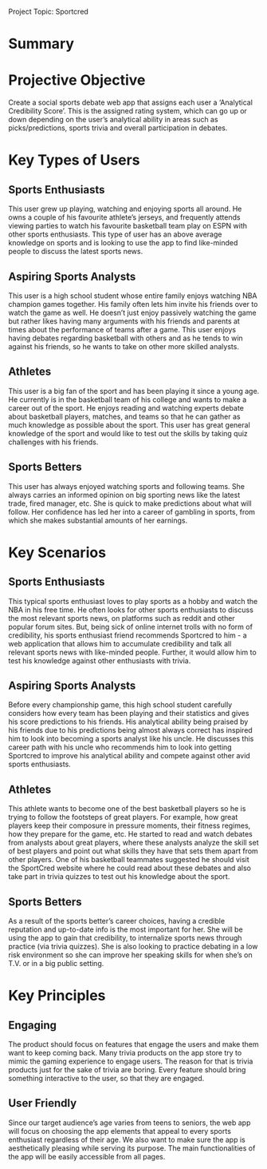 Project Topic: Sportcred
# Summary

# Projective Objective
Create a social sports debate web app that assigns each user a ‘Analytical Credibility Score’. This is the assigned rating system, which can go up or down depending on the user’s analytical ability in areas such as picks/predictions, sports trivia and overall participation in debates.
 
# Key Types of Users

## Sports Enthusiasts
This user grew up playing, watching and enjoying sports all around. He owns a couple of his favourite athlete’s jerseys, and frequently attends viewing parties to watch his favourite basketball team play on ESPN with other sports enthusiasts. This type of user has an above average knowledge on sports and is looking to use the app to find like-minded people to discuss the latest sports news.

## Aspiring Sports Analysts
This user is a high school student whose entire family enjoys watching NBA champion games together. His family often lets him invite his friends over to watch the game as well. He doesn’t just enjoy passively watching the game but rather likes having many arguments with his friends and parents at times about the performance of teams after a game. This user enjoys having debates regarding basketball with others and as he tends to win against his friends, so he wants to take on other more skilled analysts. 

## Athletes
This user is a big fan of the sport and has been playing it since a young age. He currently is in the basketball team of his college and wants to make a career out of the sport. He enjoys reading and watching experts debate about basketball players, matches, and teams so that he can gather as much knowledge as possible about the sport. This user has great general knowledge of the sport and would like to test out the skills by taking quiz challenges with his friends.

## Sports Betters
This user has always enjoyed watching sports and following teams. She always carries an informed opinion on big sporting news like the latest trade, fired manager, etc. She is quick to make predictions about what will follow. Her confidence has led her into a career of gambling in sports, from which she makes substantial amounts of her earnings. 


# Key Scenarios

## Sports Enthusiasts
This typical sports enthusiast loves to play sports as a hobby and watch the NBA in his free time. He often looks for other sports enthusiasts to discuss the most relevant sports news, on platforms such as reddit and other popular forum sites. But, being sick of online internet trolls with no form of credibility, his sports enthusiast friend recommends Sportcred to him - a web application that allows him to accumulate credibility and talk all relevant sports news with like-minded people. Further, it would allow him to test his knowledge against other enthusiasts with trivia.


## Aspiring Sports Analysts
Before every championship game, this high school student carefully considers how every team has been playing and their statistics and gives his score predictions to his friends. His analytical ability being praised by his friends due to his predictions being almost always correct has inspired him to look into becoming a sports analyst like his uncle. He discusses this career path with his uncle who recommends him to look into getting Sportcred to improve his analytical ability and compete against other avid sports enthusiasts. 

## Athletes
This athlete wants to become one of the best basketball players so he is trying to follow the footsteps of great players. For example, how great players keep their composure in pressure moments, their fitness regimes, how they prepare for the game, etc. He started to read and watch debates from analysts about great players, where these analysts analyze the skill set of best players and point out what skills they have that sets them apart from other players. One of his basketball teammates suggested he should visit the SportCred website where he could read about these debates and also take part in trivia quizzes to test out his knowledge about the sport.

## Sports Betters
As a result of the sports better’s career choices, having a credible reputation and up-to-date info is the most important for her. She will be using the app to gain that credibility, to internalize sports news through practice (via trivia quizzes). She is also looking to practice debating in a low risk environment so she can improve her speaking skills for when she’s on T.V. or in a big public setting.


# Key Principles

## Engaging
The product should focus on features that engage the users and make them want to keep coming back. Many trivia products on the app store try to mimic the gaming experience to engage users. The reason for that is trivia products just for the sake of trivia are boring. Every feature should bring something interactive to the user, so that they are engaged.

## User Friendly
Since our target audience’s age varies from teens to seniors, the web app will focus on choosing the app elements that appeal to every sports enthusiast regardless of their age. We also want to make sure the app is aesthetically pleasing while serving its purpose. The main functionalities of the app will be easily accessible from all pages.
